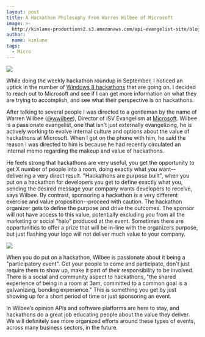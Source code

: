 ```yaml
---
layout: post
title: A Hackathon Philosophy From Warren Wilbee of Microsoft
image: >-
  http://kinlane-productions2.s3.amazonaws.com/api-evangelist-site/blog/warren-wilbee-microsoft.jpeg
author:
  name: kinlane
tags:
  - Micro
---
```

[![](https://s3.amazonaws.com/kinlane-productions2/api-evangelist/microsoft/warren-wilbee-microsoft.jpeg)](https://twitter.com/wwilbee)

While doing the weekly hackathon roundup in September, I noticed an uptick in the number of [Windows 8 hackathons](http://whosin.com/pg/whois/20074247/Warren+Wilbee "Windows 8 Hackathons") that are going on. I decided to reach out to Microsoft and see if I can get more information on what they are trying to accomplish, and see what their perspective is on hackathons.

After talking to several people I was directed to a gentleman by the name of Warren Wilbee ([@wwilbee](https://twitter.com/wwilbee)), Director of ISV Evangelism at [Microsoft](http://www.microsoft.com/en-us/default.aspx). Wilbee is a passionate evangelist, one that isn't just externally evangelizing, he is actively working to evolve internal culture and options about the value of hackathons at Microsoft. When I got on the phone with him, he said the reason I was directed to him is because he had recently circulated an internal memo regarding the makeup and value of hackathons.

He feels strong that hackathons are very useful, you get the opportunity to get X number of people into a room, doing exactly what you want--delivering a very direct result. "Hackathons are purpose built", when you put on a hackathon for developers you get to define exactly what you, sending the desired message your company wants developers to receive, says Wilbee. By contrast, sponsoring a hackathon is a very different exercise and value proposition--proceed with caution. The hackathon organizer gets to define the purpose and drive the outcomes. The sponsor will not have access to this value, potentially excluding you from all the marketing or social "halo" produced at the event. Sometimes there are opportunities to offer a prize that will be in-line with the organizers purpose, but just flashing your logo will not deliver much value to your company.

[![](https://s3.amazonaws.com/kinlane-productions2/api-evangelist/microsoft/windows-8-hackathons.jpeg)](http://www.devcamps.ms/)

When you do put on a hackathon, Wilbee is passionate about it being a "participatory event". Get your people to come and participate, don't just require them to show up, make it part of their responsibility to be involved. There is a social and community aspect to hackathons, "the shared experience of being in a room at 3am, committed to a common goal is a galvanizing, bonding experience." This is something you get by just showing up for a short period of time or just sponsoring an event.

In Wilbee’s opinion APIs and software platforms are here to stay, and hackathons do a great job educating people about the value they deliver. We will definitely see more organized efforts around these types of events, across many business sectors, in the future.
